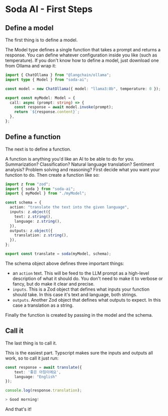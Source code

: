 # Soda AI - First Steps

## Define a model

The first thing is to define a model.

The Model type defines a single function that takes a prompt and returns a response. You can define whatever configuration inside you like (such as temperature). If you don't know how to define a model, just download one from Ollama and wrap it:

```ts
import { ChatOllama } from "@langchain/ollama";
import type { Model } from "soda-ai";

const model = new ChatOllama({ model: "llama3:8b", temperature: 0 });

export const myModel: Model = {
  call: async (prompt: string) => {
    const response = await model.invoke(prompt);
    return `${response.content}`;
  },
};
```

## Define a function

The next is to define a function.

A function is anything you'd like an AI to be able to do for you. Summarization? Classification? Natural language translation? Sentiment analysis? Problem solving and reasoning? First decide what you want your function to do. Then create a function like so:

```ts
import z from "zod";
import { soda } from "soda-ai";
import { myModel } from "./myModel";

const schema = {
  action: "translate the text into the given language",
  inputs: z.object({
    text: z.string(),
    language: z.string(),
  }),
  outputs: z.object({
    translation: z.string(),
  }),
};

export const translate = soda(myModel, schema);
```

The schema object above defines three important things:

- an `action` text. This will be feed to the LLM prompt as a high-level description of what it should do. You don't need to make it to verbose or fancy, but do make it clear and precise.
- `inputs`. This is a Zod object that defines what inputs your function should take. In this case it's text and language, both strings.
- `outputs`. Another Zod object that defines what outputs to expect. In this case a translation as a string.

Finally the function is created by passing in the model and the schema.

## Call it

The last thing is to call it.

This is the easiest part. Typscript makes sure the inputs and outputs all work, so to call it just run:

```ts
const response = await translate({
    text: '좋은 아침이에요',
    language: "English"
});

console.log(response.translation);

> Good morning!
```

And that's it!

